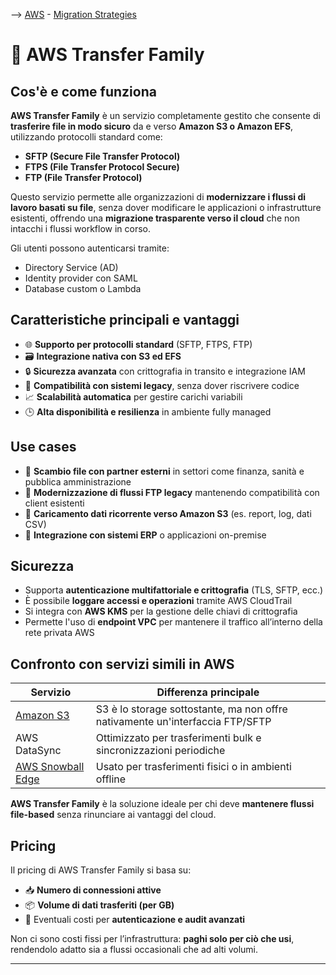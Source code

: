 --> [AWS](AWS.md)  -  [Migration Strategies](AWS-Migration-Strategies.md)
# 🔁 AWS Transfer Family

## Cos'è e come funziona

**AWS Transfer Family** è un servizio completamente gestito che consente di **trasferire file in modo sicuro** da e verso **Amazon S3 o Amazon EFS**, utilizzando protocolli standard come:

- **SFTP (Secure File Transfer Protocol)**
- **FTPS (File Transfer Protocol Secure)**
- **FTP (File Transfer Protocol)**

Questo servizio permette alle organizzazioni di **modernizzare i flussi di lavoro basati su file**, senza dover modificare le applicazioni o infrastrutture esistenti, offrendo una **migrazione trasparente verso il cloud** che non intacchi i flussi workflow in corso.

Gli utenti possono autenticarsi tramite:
- Directory Service (AD)
- Identity provider con SAML
- Database custom o Lambda

## Caratteristiche principali e vantaggi

- 🌐 **Supporto per protocolli standard** (SFTP, FTPS, FTP)
- 🗃️ **Integrazione nativa con S3 ed EFS**
- 🔒 **Sicurezza avanzata** con crittografia in transito e integrazione IAM
- 🧩 **Compatibilità con sistemi legacy**, senza dover riscrivere codice
- 📈 **Scalabilità automatica** per gestire carichi variabili
- 🕒 **Alta disponibilità e resilienza** in ambiente fully managed

## Use cases

- 🏦 **Scambio file con partner esterni** in settori come finanza, sanità e pubblica amministrazione
- 🏢 **Modernizzazione di flussi FTP legacy** mantenendo compatibilità con client esistenti
- 📂 **Caricamento dati ricorrente verso Amazon S3** (es. report, log, dati CSV)
- 🔄 **Integrazione con sistemi ERP** o applicazioni on-premise

## Sicurezza

- Supporta **autenticazione multifattoriale e crittografia** (TLS, SFTP, ecc.)
- È possibile **loggare accessi e operazioni** tramite AWS CloudTrail
- Si integra con **AWS KMS** per la gestione delle chiavi di crittografia
- Permette l'uso di **endpoint VPC** per mantenere il traffico all’interno della rete privata AWS

## Confronto con servizi simili in AWS

| Servizio                      | Differenza principale                                                |
|------------------------------|----------------------------------------------------------------------|
| [Amazon S3](Amazon-S3.md)                    | S3 è lo storage sottostante, ma non offre nativamente un'interfaccia FTP/SFTP |
| AWS DataSync           | Ottimizzato per trasferimenti bulk e sincronizzazioni periodiche       |
| [AWS Snowball Edge](AWS-Snowball-Edge.md)   | Usato per trasferimenti fisici o in ambienti offline                   |

**AWS Transfer Family** è la soluzione ideale per chi deve **mantenere flussi file-based** senza rinunciare ai vantaggi del cloud.

## Pricing

Il pricing di AWS Transfer Family si basa su:
- 📥 **Numero di connessioni attive**
- 📦 **Volume di dati trasferiti (per GB)**
- 🔐 Eventuali costi per **autenticazione e audit avanzati**

Non ci sono costi fissi per l’infrastruttura: **paghi solo per ciò che usi**, rendendolo adatto sia a flussi occasionali che ad alti volumi.

---
